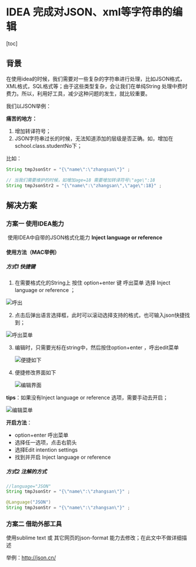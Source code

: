 # IDEA 完成对JSON、xml等字符串的编辑

[toc]

## 背景

在使用idea的时候，我们需要对一些复杂的字符串进行处理，比如JSON格式，XML格式，SQL格式等；由于这些类型复杂，会让我们在单纯String 处理中费时费力。所以，利用好工具，减少这种问题的发生，就比较重要。

我们以JSON举例：

**痛苦的地方：**

1. 增加转译符号；
2. JSON字符串过长的时候，无法知道添加的层级是否正确。如，增加在school.class.studentNo下；

比如：

```java
String tmpJsonStr = "{\"name\":\"zhangsan\"}" ;

// 当我们需要维护的时候，如增加age=18 需要增加转译符号\"age\":18
String tmpJsonStr2 = "{\"name\":\"zhangsan\",\"age\":18}" ;
```



## 解决方案

### 方案一 使用IDEA能力

​	使用IDEA中自带的JSON格式化能力 **Inject language or reference**

#### 使用方法（MAC举例）

##### 方式1 快捷键

1. 在需要格式化的String上 按住 option+enter 键 呼出菜单 选择 Inject language or reference ；

![呼出](https://cdn.jsdelivr.net/gh/yangbao93/pic@main/Documents/1611111872583-1611111872521.png)

2. 点击后弹出语言选择框，此时可以滚动选择支持的格式，也可输入json快捷找到；

![呼出菜单](https://cdn.jsdelivr.net/gh/yangbao93/pic@main/Documents/1611112243463-1611112243461.png)

3. 编辑时，只需要光标在string中，然后按住option+enter ，呼出edit菜单

   ![便捷如下](https://cdn.jsdelivr.net/gh/yangbao93/pic@main/Documents/1611112592320-1611112592316.png)

4. 便捷修改界面如下

   ![编辑界面](https://cdn.jsdelivr.net/gh/yangbao93/pic@main/Documents/1611112639684-1611112639678.png)

**tips**：如果没有Inject language or reference 选项，需要手动去开启；

<img src="https://cdn.jsdelivr.net/gh/yangbao93/pic@main/Documents/1611112765161-1611112765157.png" alt="编辑菜单" style="zoom:100%;" />

**开启方法**：

- option+enter 呼出菜单 
- 选择任一选项，点击右箭头
- 选择Edit intention settings
- 找到并开启 Inject language or reference



##### 方式2  注解的方式

```java
//language="JSON"
String tmpJsonStr = "{\"name\":\"zhangsan\"}" ;

@Language("JSON")
String tmpJsonStr = "{\"name\":\"zhangsan\"}" ;
```



### 方案二 借助外部工具

使用sublime text 或 其它网页的json-format 能力去修改；在此文中不做详细描述

举例：http://json.cn/

### 